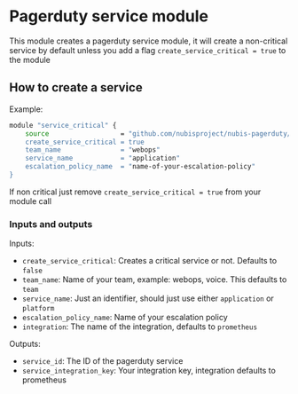 # Pagerduty service module
This module creates a pagerduty service module, it will create a non-critical service by default unless you add a flag
`create_service_critical = true` to the module

## How to create a service
Example:

```bash
module "service_critical" {
    source                  = "github.com/nubisproject/nubis-pagerduty//service?ref=develop
    create_service_critical = true
    team_name               = "webops"
    service_name            = "application"
    escalation_policy_name  = "name-of-your-escalation-policy"
}
```

If non critical just remove `create_service_critical = true` from your module call

### Inputs and outputs
Inputs:
 * `create_service_critical`: Creates a critical service or not. Defaults to `false` 
 * `team_name`: Name of your team, example: webops, voice. This defaults to `team`
 * `service_name`: Just an identifier, should just use either `application` or `platform`
 * `escalation_policy_name`: Name of your escalation policy
 * `integration`: The name of the integration, defaults to `prometheus`

Outputs:
 * `service_id`: The ID of the pagerduty service
 * `service_integration_key`: Your integration key, integration defaults to prometheus
